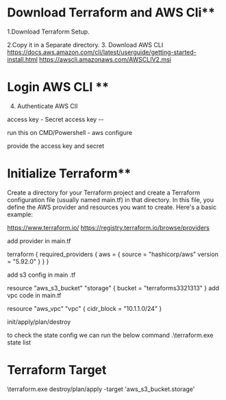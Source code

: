 # Download Terraform and AWS Cli**

1.Download Terraform Setup.

2.Copy it in a Separate directory.
3. Download AWS CLI
https://docs.aws.amazon.com/cli/latest/userguide/getting-started-install.html
https://awscli.amazonaws.com/AWSCLIV2.msi

# Login AWS CLI **
4. Authenticate AWS ClI

access key -
Secret access key --

run this on CMD/Powershell   - aws configure

provide the access key and secret 

# Initialize Terraform**

Create a directory for your Terraform project and create a Terraform configuration file (usually named main.tf) in that directory. In this file, you define the AWS provider and resources you want to create. Here's a basic example:

https://www.terraform.io/
https://registry.terraform.io/browse/providers

add provider in main.tf

terraform {
  required_providers {
    aws = {
      source = "hashicorp/aws"
      version = "5.92.0"
    }
  }
}

add s3 config in main .tf

resource "aws_s3_bucket" "storage" {
  bucket = "terraforms3321313"
}
add vpc code in main.tf

resource "aws_vpc" "vpc" {
  cidr_block = "10.1.1.0/24"
}

init/apply/plan/destroy

to check the state config we can run the below command
.\terraform.exe state list

# Terraform Target 

\terraform.exe destroy/plan/apply -target 'aws_s3_bucket.storage'

